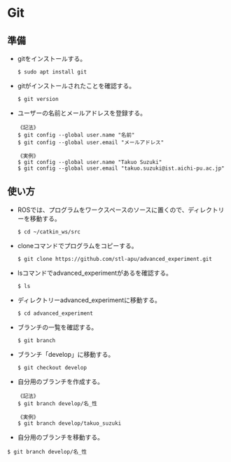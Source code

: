 # Git
## 準備
- gitをインストールする。
  ```
  $ sudo apt install git
  ```
- gitがインストールされたことを確認する。
  ```
  $ git version
  ```
- ユーザーの名前とメールアドレスを登録する。
  ```
  《記法》
  $ git config --global user.name "名前"
  $ git config --global user.email "メールアドレス"
  ```
  ```
  《実例》
  $ git config --global user.name "Takuo Suzuki"
  $ git config --global user.email "takuo.suzuki@ist.aichi-pu.ac.jp"
  ```

## 使い方
- ROSでは、プログラムをワークスペースのソースに置くので、ディレクトリーを移動する。
  ```
  $ cd ~/catkin_ws/src
  ```
- cloneコマンドでプログラムをコピーする。
  ```
  $ git clone https://github.com/stl-apu/advanced_experiment.git
  ```
- lsコマンドでadvanced_experimentがあるを確認する。
  ```
  $ ls
  ```
- ディレクトリーadvanced_experimentに移動する。
  ```
  $ cd advanced_experiment
  ```
- ブランチの一覧を確認する。
  ```
  $ git branch
  ```
- ブランチ「develop」に移動する。
  ```
  $ git checkout develop
  ```
- 自分用のブランチを作成する。
  ```
  《記法》
  $ git branch develop/名_性
  ```
  ```
  《実例》
  $ git branch develop/takuo_suzuki
  ```
 - 自分用のブランチを移動する。
  ```
  $ git branch develop/名_性
  ```
